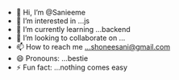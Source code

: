 - 👋 Hi, I’m @Sanieeme
- 👀 I’m interested in ...js
- 🌱 I’m currently learning ...backend
- 💞️ I’m looking to collaborate on ...
- 📫 How to reach me ...shoneesani@gmail.com
- 😄 Pronouns: ...bestie
- ⚡ Fun fact: ...nothing comes easy

<!---
Sanieeme/Sanieeme is a ✨ special ✨ repository because its `README.md` (this file) appears on your GitHub profile.
You can click the Preview link to take a look at your changes.
--->
